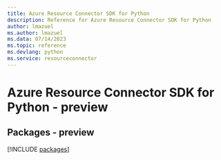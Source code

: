 ```yaml
---
title: Azure Resource Connector SDK for Python
description: Reference for Azure Resource Connector SDK for Python
author: lmazuel
ms.author: lmazuel
ms.data: 07/14/2023
ms.topic: reference
ms.devlang: python
ms.service: resourceconnector
---
```

# Azure Resource Connector SDK for Python - preview
## Packages - preview
[!INCLUDE [packages](resource-connector-index.md)]